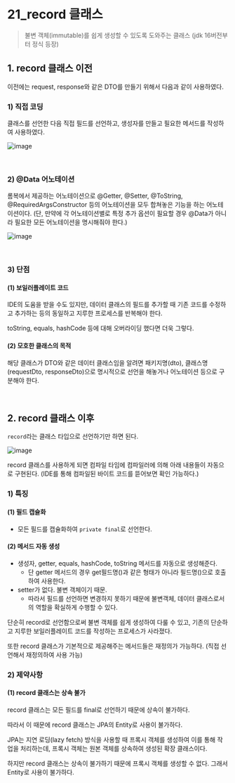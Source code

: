 # 21_record 클래스

> 불변 객체(immutable)를 쉽게 생성할 수 있도록 도와주는 클래스 (jdk 16버전부터 정식 등장)

## 1. record 클래스 이전

이전에는 request, response와 같은 DTO를 만들기 위해서 다음과 같이 사용하였다.

### 1) 직접 코딩

클래스를 선언한 다음 직접 필드를 선언하고, 생성자를 만들고 필요한 메서드를 작성하여 사용하였다.

![image](https://github.com/user-attachments/assets/ff5617a2-a636-482c-8139-6557154e8afe)

<br>

### 2) @Data 어노테이션

롬복에서 제공하는 어노테이션으로 @Getter, @Setter, @ToString, @RequiredArgsConstructor 등의 어노테이션을 모두 합쳐놓은 기능을 하는 어노테이션이다. (단, 만약에 각 어노테이션별로 특정 추가 옵션이 필요할 경우 @Data가 아니라 필요한 모든 어노테이션을 명시해줘야 한다.)

![image](https://github.com/user-attachments/assets/10371d2c-e73b-4154-a2d7-72a2046f7c0e)

<br>

### 3) 단점

#### (1) 보일러플레이트 코드

IDE의 도움을 받을 수도 있지만, 데이터 클래스의 필드를 추가할 때 기존 코드를 수정하고 추가하는 등의 동일하고 지루한 프로세스를 반복해야 한다.

toString, equals, hashCode 등에 대해 오버라이딩 했다면 더욱 그렇다.

#### (2) 모호한 클래스의 목적

해당 클래스가 DTO와 같은 데이터 클래스임을 알려면 패키지명(dto), 클래스명(requestDto, responseDto)으로 명시적으로 선언을 해놓거나 어노테이션 등으로 구분해야 한다.

<br>

## 2. record 클래스 이후

`record`라는 클래스 타입으로 선언하기만 하면 된다.

![image](https://github.com/user-attachments/assets/81e4fa5e-26df-4501-a9b7-ed0a96784ede)

record 클래스를 사용하게 되면 컴파일 타임에 컴파일러에 의해 아래 내용들이 자동으로 구현된다. (IDE를 통해 컴파일된 바이트 코드를 뜯어보면 확인 가능하다.)

### 1) 특징

#### (1) 필드 캡슐화

- 모든 필드를 캡슐화하여 `private final`로 선언한다.

#### (2) 메서드 자동 생성

- 생성자, getter, equals, hashCode, toString 메서드를 자동으로 생성해준다.
  - 단 getter 메서드의 경우 get필드명()과 같은 형태가 아니라 필드명()으로 호출하여 사용한다.
- setter가 없다. 불변 객체이기 때문.
  - 따라서 필드를 선언하면 변경하지 못하기 때문에 불변객체, 데이터 클래스로서의 역할을 확실하게 수행할 수 있다.

단순히 record로 선언함으로써 불변 객체를 쉽게 생성하여 다룰 수 있고, 기존의 단순하고 지루한 보일러플레이트 코드를 작성하는 프로세스가 사라졌다.

또한 record 클래스가 기본적으로 제공해주는 메서드들은 재정의가 가능하다. (직접 선언해서 재정의하여 사용 가능)

### 2) 제약사항

#### (1) record 클래스는 상속 불가

record 클래스는 모든 필드를 final로 선언하기 때문에 상속이 불가하다.

따라서 이 때문에  record 클래스는 JPA의 Entity로 사용이 불가하다.

JPA는 지연 로딩(lazy fetch) 방식을 사용할 때 프록시 객체를 생성하여 이를 통해 작업을 처리하는데, 프록시 객체는 원본 객체를 상속하여 생성된 확장 클래스이다.

하지만 record 클래스는 상속이 불가하기 때문에 프록시 객체를 생성할 수 없다. 그래서 Entity로 사용이 불가하다.